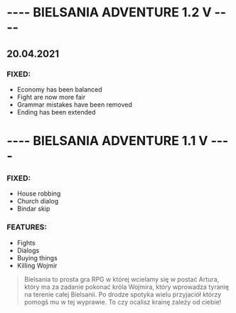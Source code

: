 # ---- BIELSANIA ADVENTURE 1.2 V ----
## 20.04.2021

### FIXED:
- Economy has been balanced
- Fight are now more fair
- Grammar mistakes have been removed
- Ending has been extended

# ---- BIELSANIA ADVENTURE 1.1 V ----

### FIXED:
- House robbing
- Church dialog
- Bindar skip

### FEATURES:
- Fights
- Dialogs
- Buying things
- Killing Wojmir

> Bielsania to prosta gra RPG w której wcielamy się w postać
> Artura, który ma za zadanie pokonać króla Wojmira, który
> wprowadza tyranię na terenie całej Bielsanii. Po drodze
> spotyka wielu przyjaciół którzy pomogš mu w tej wyprawie.
> To czy ocalisz krainę zależy od ciebie!

